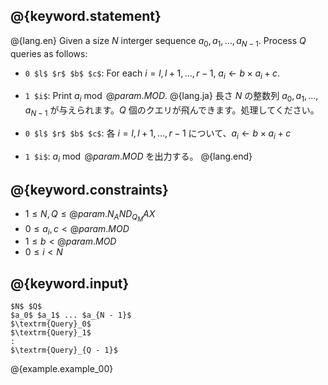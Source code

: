 ## @{keyword.statement}

@{lang.en}
Given a size $N$ interger sequence $a_0, a_1, \dots, a_{N - 1}$. Process $Q$ queries as follows:

- `0 $l$ $r$ $b$ $c$`: For each $i = l, l+1, \dots, {r - 1}$, $a_i \gets b \times a_i + c$.
- `1 $i$`: Print $a_i \bmod @{param.MOD}$.
@{lang.ja}
長さ $N$ の整数列 $a_0, a_1, \dots, a_{N - 1}$ が与えられます。$Q$ 個のクエリが飛んできます。処理してください。

- `0 $l$ $r$ $b$ $c$`: 各 $i = l, l+1, \dots, {r - 1}$ について、$a_i \gets b \times a_i + c$
- `1 $i$`: $a_i \bmod @{param.MOD}$ を出力する。
@{lang.end}

## @{keyword.constraints}

- $1 \leq N, Q \leq @{param.N_AND_Q_MAX}$
- $0 \leq a_i, c < @{param.MOD}$
- $1 \leq b < @{param.MOD}$
- $0 \leq i < N$

## @{keyword.input}

~~~
$N$ $Q$
$a_0$ $a_1$ ... $a_{N - 1}$
$\textrm{Query}_0$
$\textrm{Query}_1$
:
$\textrm{Query}_{Q - 1}$
~~~

@{example.example_00}
